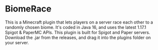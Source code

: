 # BiomeRace
This is a Minecraft plugin that lets players on a server race each other to a randomly chosen biome.
It's coded in Java 16, and uses the latest 1.17.1 Spigot & PaperMC APIs. This plugin is built for Spigot and Paper servers. Download the .jar from the releases, and drag it into the plugins folder on your server. 

